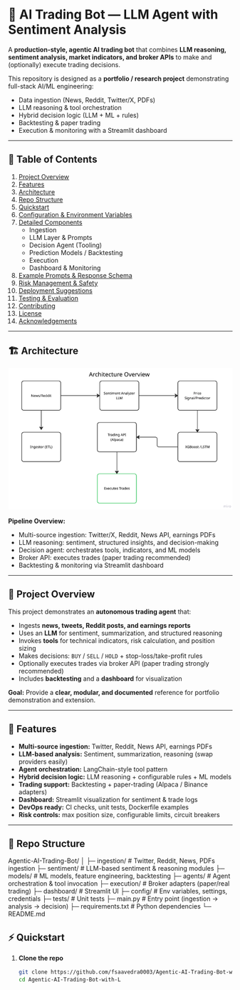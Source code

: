 # 🤖 AI Trading Bot — LLM Agent with Sentiment Analysis

A **production-style, agentic AI trading bot** that combines **LLM reasoning, sentiment analysis, market indicators, and broker APIs** to make and (optionally) execute trading decisions.

This repository is designed as a **portfolio / research project** demonstrating full-stack AI/ML engineering:

- Data ingestion (News, Reddit, Twitter/X, PDFs) 
- LLM reasoning & tool orchestration  
- Hybrid decision logic (LLM + ML + rules)
- Backtesting & paper trading  
- Execution & monitoring with a Streamlit dashboard 

---

## 📑 Table of Contents

1. [Project Overview](#project-overview)  
2. [Features](#features) 
3. [Architecture](#architecture)
4. [Repo Structure](#repo-structure)
5. [Quickstart](#quickstart)       
6. [Configuration & Environment Variables](#configuration--environment-variables) 
7. [Detailed Components](#detailed-components)  
   - Ingestion  
   - LLM Layer & Prompts  
   - Decision Agent (Tooling)  
   - Prediction Models / Backtesting  
   - Execution  
   - Dashboard & Monitoring  
8. [Example Prompts & Response Schema](#example-prompts--response-schema)  
9. [Risk Management & Safety](#risk-management--safety)  
10. [Deployment Suggestions](#deployment-suggestions)  
11. [Testing & Evaluation](#testing--evaluation)  
12. [Contributing](#contributing)  
13. [License](#license)  
14. [Acknowledgements](#acknowledgements)  

---

## 🏗️ Architecture

![Architecture Overview](https://github.com/fsaavedra0003/Agentic-AI-Trading-Bot-with-LLM-reasoning-sentiment-analysis/blob/master/pictures/Architecture_overview.png?raw=true)

**Pipeline Overview:**

- Multi-source ingestion: Twitter/X, Reddit, News API, earnings PDFs  
- LLM reasoning: sentiment, structured insights, and decision-making 
- Decision agent: orchestrates tools, indicators, and ML models  
- Broker API: executes trades (paper trading recommended)  
- Backtesting & monitoring via Streamlit dashboard  

---

## 📘 Project Overview

This project demonstrates an **autonomous trading agent** that:
- Ingests **news, tweets, Reddit posts, and earnings reports**  
- Uses an **LLM** for sentiment, summarization, and structured reasoning
- Invokes **tools** for technical indicators, risk calculation, and position sizing   
- Makes decisions: `BUY` / `SELL` / `HOLD` + stop-loss/take-profit rules  
- Optionally executes trades via broker API (paper trading strongly recommended)  
- Includes **backtesting** and a **dashboard** for visualization  

**Goal:** Provide a **clear, modular, and documented** reference for portfolio demonstration and extension.

---

## 🚀 Features

- **Multi-source ingestion:** Twitter, Reddit, News API, earnings PDFs
- **LLM-based analysis:** Sentiment, summarization, reasoning (swap providers easily)
- **Agent orchestration:** LangChain-style tool pattern  
- **Hybrid decision logic:** LLM reasoning + configurable rules + ML models  
- **Trading support:** Backtesting + paper-trading (Alpaca / Binance adapters) 
- **Dashboard:** Streamlit visualization for sentiment & trade logs  
- **DevOps ready:** CI checks, unit tests, Dockerfile examples 
- **Risk controls:** max position size, configurable limits, circuit breakers  

---

## 📂 Repo Structure

Agentic-AI-Trading-Bot/
│
├─ ingestion/ # Twitter, Reddit, News, PDFs ingestion
├─ sentiment/ # LLM-based sentiment & reasoning modules
├─ models/ # ML models, feature engineering, backtesting
├─ agents/ # Agent orchestration & tool invocation
├─ execution/ # Broker adapters (paper/real trading)
├─ dashboard/ # Streamlit UI
├─ config/ # Env variables, settings, credentials
├─ tests/ # Unit tests
├─ main.py # Entry point (ingestion → analysis → decision)
├─ requirements.txt # Python dependencies
└─ README.md

## ⚡ Quickstart



1. **Clone the repo**
   ```bash
   git clone https://github.com/fsaavedra0003/Agentic-AI-Trading-Bot-with-LLM-reasoning-sentiment-analysis.git
   cd Agentic-AI-Trading-Bot-with-L







